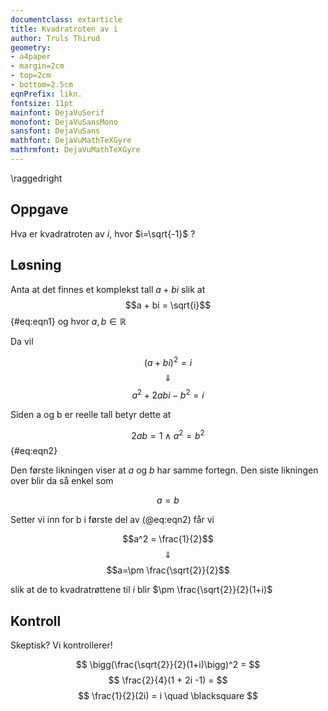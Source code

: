 ```yaml
---
documentclass: extarticle
title: Kvadratroten av i
author: Truls Thirud
geometry: 
- a4paper
- margin=2cm
- top=2cm
- bottom=2.5cm
eqnPrefix: likn.
fontsize: 11pt
mainfont: DejaVuSerif
monofont: DejaVuSansMono
sansfont: DejaVuSans
mathfont: DejaVuMathTeXGyre
mathrmfont: DejaVuMathTeXGyre
---
```

\raggedright

## Oppgave

Hva er kvadratroten av $i$, hvor $i=\sqrt{-1}$ ?

## Løsning

Anta at det finnes et komplekst tall $a+bi$ slik at 
$$a + bi = \sqrt{i}$$ {#eq:eqn1}
og hvor $a,b \in \mathbb{R}$

Da vil

$$(a+bi)^2 = i$$
$$\Downarrow$$
$$a^2 + 2abi -b^2 = i$$

Siden a og b er reelle tall betyr dette at

$$2ab = 1 \land a^2 = b^2$$ {#eq:eqn2}

Den første likningen viser at $a$ og $b$ har samme fortegn. Den siste likningen over blir da så enkel som

$$a=b$$

Setter vi inn for b i første del av (@eq:eqn2) får vi

$$a^2 = \frac{1}{2}$$
$$\Downarrow$$
$$a=\pm \frac{\sqrt{2}}{2}$$

slik at de to kvadratrøttene til $i$ blir $\pm \frac{\sqrt{2}}{2}(1+i)$

## Kontroll

Skeptisk? Vi kontrollerer!

$$ \bigg(\frac{\sqrt{2}}{2}(1+i)\bigg)^2 = $$
$$ \frac{2}{4}(1 + 2i -1) = $$
$$ \frac{1}{2}(2i) = i \quad \blacksquare $$
